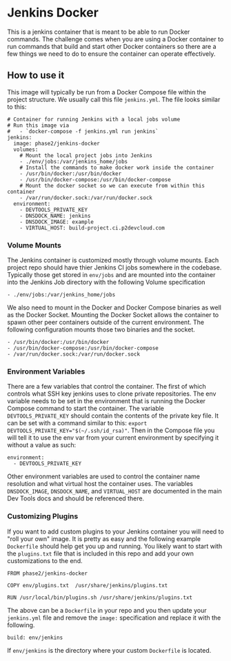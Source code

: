 # Jenkins Docker

This is a jenkins container that is meant to be able to run Docker commands.
The challenge comes when you are using a Docker container to run commands that
build and start other Docker containers so there are a few things we need to
do to ensure the container can operate effectively.

## How to use it

This image will typically be run from a Docker Compose file within the project
structure.  We usually call this file `jenkins.yml`. The file looks similar to
this:

```
# Container for running Jenkins with a local jobs volume
# Run this image via
#   - `docker-compose -f jenkins.yml run jenkins`
jenkins:
  image: phase2/jenkins-docker
  volumes:
    # Mount the local project jobs into Jenkins
    - ./env/jobs:/var/jenkins_home/jobs
    # Install the commands to make docker work inside the container
    - /usr/bin/docker:/usr/bin/docker
    - /usr/bin/docker-compose:/usr/bin/docker-compose
    # Mount the docker socket so we can execute from within this container
    - /var/run/docker.sock:/var/run/docker.sock
  environment:
    - DEVTOOLS_PRIVATE_KEY
    - DNSDOCK_NAME: jenkins
    - DNSDOCK_IMAGE: example
    - VIRTUAL_HOST: build-project.ci.p2devcloud.com
```

### Volume Mounts

The Jenkins container is customized mostly through volume mounts. Each project
repo should have thier Jenkins CI jobs somewhere in the codebase.  Typically
those get stored in `env/jobs` and are mounted into the container into the
Jenkins Job directory with the following Volume specification

`- ./env/jobs:/var/jenkins_home/jobs`

We also need to mount in the Docker and Docker Compose binaries as well as the
Docker Socket.  Mounting the Docker Socket allows the container to spawn other 
peer containers outside of the current environment. The following configuration
mounts those two binaries and the socket.

```
- /usr/bin/docker:/usr/bin/docker
- /usr/bin/docker-compose:/usr/bin/docker-compose
- /var/run/docker.sock:/var/run/docker.sock
```

### Environment Variables

There are a few variables that control the container.  The first of which 
controls what SSH key jenkins uses to clone private repositories.  The env
variable needs to be set in the environment that is running the Docker Compose
command to start the container.  The variable `DEVTOOLS_PRIVATE_KEY` should 
contain the contents of the private key file. It can be set with a command 
similar to this: `export DEVTOOLS_PRIVATE_KEY="$(~/.ssh/id_rsa)"`. Then in the
Compose file you will tell it to use the env var from your current environment
by specifying it without a value as such:

```
environment:
  - DEVTOOLS_PRIVATE_KEY
```

Other environment variables are used to control the container name resolution
and what virtual host the container uses.  The variables `DNSDOCK_IMAGE`,
`DNSDOCK_NAME`, and `VIRTUAL_HOST` are documented in the main Dev Tools 
docs and should be referenced there.

### Customizing Plugins

If you want to add custom plugins to your Jenkins container you will need to 
"roll your own" image.  It is pretty as easy and the following example `Dockerfile`
should help get you up and running.  You likely want to start with the `plugins.txt`
file that is included in this repo and add your own customizations to the end.

```
FROM phase2/jenkins-docker

COPY env/plugins.txt  /usr/share/jenkins/plugins.txt

RUN /usr/local/bin/plugins.sh /usr/share/jenkins/plugins.txt
```

The above can be a `Dockerfile` in your repo and you then update your 
`jenkins.yml` file and remove the `image:` specification and replace it 
with the following.

`build: env/jenkins`

If `env/jenkins` is the directory where your custom `Dockerfile` is located.


